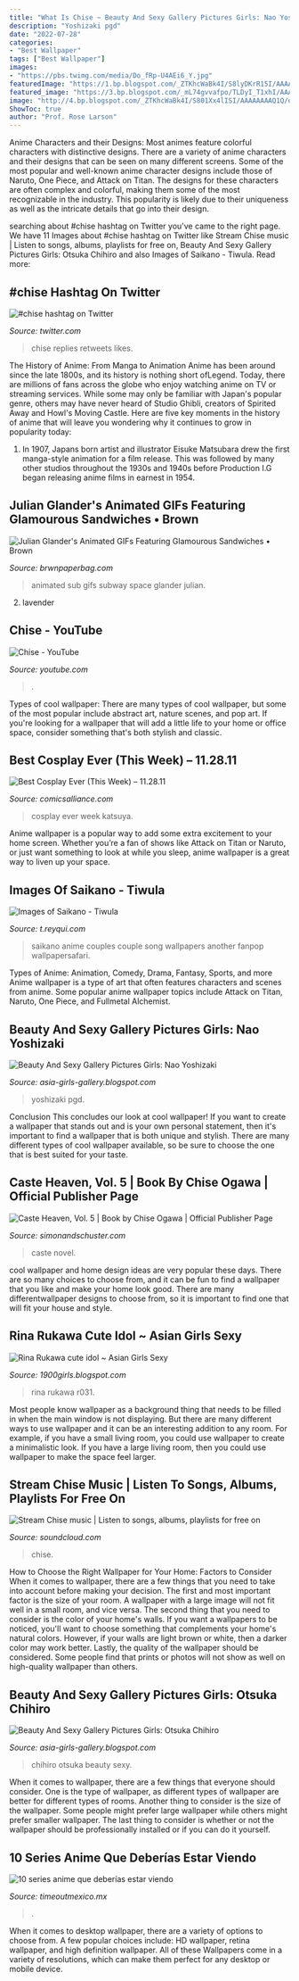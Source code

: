```yaml
---
title: "What Is Chise ~ Beauty And Sexy Gallery Pictures Girls: Nao Yoshizaki"
description: "Yoshizaki pgd"
date: "2022-07-28"
categories:
- "Best Wallpaper"
tags: ["Best Wallpaper"]
images:
- "https://pbs.twimg.com/media/Do_fRp-U4AEi6_Y.jpg"
featuredImage: "https://1.bp.blogspot.com/_ZTKhcWaBk4I/S8lyDKrR15I/AAAAAAAAP5M/4gGJG5QtnY4/s1600/11971299784.jpg"
featured_image: "https://3.bp.blogspot.com/_mL74gvvafpo/TLDyI_T1xhI/AAAAAAAAD1Y/nwGycKrsbyg/s1600/Rina+Rukawa+11.jpg"
image: "http://4.bp.blogspot.com/_ZTKhcWaBk4I/S801Xx4lISI/AAAAAAAAQ1Q/oiG1I8HMekQ/s1600/12146262325.jpg"
ShowToc: true
author: "Prof. Rose Larson"
---
```



Anime Characters and their Designs: Most animes feature colorful characters with distinctive designs.
There are a variety of anime characters and their designs that can be seen on many different screens. Some of the most popular and well-known anime character designs include those of Naruto, One Piece, and Attack on Titan. The designs for these characters are often complex and colorful, making them some of the most recognizable in the industry. This popularity is likely due to their uniqueness as well as the intricate details that go into their design.

	

		
searching about #chise hashtag on Twitter you've came to the right page. We have 11 Images about #chise hashtag on Twitter like Stream Chise music | Listen to songs, albums, playlists for free on, Beauty And Sexy Gallery Pictures Girls: Otsuka Chihiro and also Images of Saikano - Tiwula. Read more:
		
    
## #chise Hashtag On Twitter

<img loading=lazy src="https://pbs.twimg.com/media/Do_fRp-U4AEi6_Y.jpg" onerror="this.onerror=null;this.src='https://tse2.mm.bing.net/th?id=OIP.zA9bXEguYvfnzM2YNeZ7_gHaHa&amp;pid=15.1';" alt="#chise hashtag on Twitter">

_Source: twitter.com_

>chise replies retweets likes. 

	

The History of Anime: From Manga to Animation
Anime has been around since the late 1800s, and its history is nothing short ofLegend. Today, there are millions of fans across the globe who enjoy watching anime on TV or streaming services. While some may only be familiar with Japan's popular genre, others may have never heard of Studio Ghibli, creators of Spirited Away and Howl's Moving Castle. Here are five key moments in the history of anime that will leave you wondering why it continues to grow in popularity today:
1) In 1907, Japans born artist and illustrator Eisuke Matsubara drew the first manga-style animation for a film release. This was followed by many other studios throughout the 1930s and 1940s before Production I.G began releasing anime films in earnest in 1954.

    
## Julian Glander&#039;s Animated GIFs Featuring Glamourous Sandwiches • Brown

<img loading=lazy src="http://www.brwnpaperbag.com/wp-content/uploads/2014/01/Space-Sub.gif" onerror="this.onerror=null;this.src='https://tse2.mm.bing.net/th?id=OIP.TmeK66XpLg4X5DPeP2QSJAHaK-&amp;pid=15.1';" alt="Julian Glander&#039;s Animated GIFs Featuring Glamourous Sandwiches • Brown">

_Source: brwnpaperbag.com_

>animated sub gifs subway space glander julian. 

	

2. lavender 

    
## Chise - YouTube

<img loading=lazy src="https://i.ytimg.com/vi/XmNdDr2ZtsI/maxresdefault.jpg" onerror="this.onerror=null;this.src='https://tse3.mm.bing.net/th?id=OIP.uZ9CDi77dSjyOBDR5ESTBQHaEK&amp;pid=15.1';" alt="Chise - YouTube">

_Source: youtube.com_

>. 

	

Types of cool wallpaper:
There are many types of cool wallpaper, but some of the most popular include abstract art, nature scenes, and pop art. If you're looking for a wallpaper that will add a little life to your home or office space, consider something that's both stylish and classic.

    
## Best Cosplay Ever (This Week) – 11.28.11

<img loading=lazy src="https://townsquare.media/site/622/files/2011/11/627847856943b5d1c882o.jpg" onerror="this.onerror=null;this.src='https://tse1.mm.bing.net/th?id=OIP.0lINP_zUQGwD9gym89yIGQHaLD&amp;pid=15.1';" alt="Best Cosplay Ever (This Week) – 11.28.11">

_Source: comicsalliance.com_

>cosplay ever week katsuya. 

	

Anime wallpaper is a popular way to add some extra excitement to your home screen. Whether you’re a fan of shows like Attack on Titan or Naruto, or just want something to look at while you sleep, anime wallpaper is a great way to liven up your space.

    
## Images Of Saikano - Tiwula

<img loading=lazy src="http://3.bp.blogspot.com/-V5KrheLucRU/UVNKA3Vd37I/AAAAAAAAD7I/4ruJT4Iqwb0/s1600/saikano.jpg" onerror="this.onerror=null;this.src='https://tse2.mm.bing.net/th?id=OIP.IQzmYpwh77QEEP96Vd2WRAHaFj&amp;pid=15.1';" alt="Images of Saikano - Tiwula">

_Source: t.reyqui.com_

>saikano anime couples couple song wallpapers another fanpop wallpapersafari. 

	

Types of Anime: Animation, Comedy, Drama, Fantasy, Sports, and more
Anime wallpaper is a type of art that often features characters and scenes from anime. Some popular anime wallpaper topics include Attack on Titan, Naruto, One Piece, and Fullmetal Alchemist.

    
## Beauty And Sexy Gallery Pictures Girls: Nao Yoshizaki

<img loading=lazy src="https://1.bp.blogspot.com/_ZTKhcWaBk4I/S8lyDKrR15I/AAAAAAAAP5M/4gGJG5QtnY4/s1600/11971299784.jpg" onerror="this.onerror=null;this.src='https://tse1.mm.bing.net/th?id=OIP.5o99xWGy972fOQvPwyY4HQHaLH&amp;pid=15.1';" alt="Beauty And Sexy Gallery Pictures Girls: Nao Yoshizaki">

_Source: asia-girls-gallery.blogspot.com_

>yoshizaki pgd. 

	

Conclusion
This concludes our look at cool wallpaper! If you want to create a wallpaper that stands out and is your own personal statement, then it's important to find a wallpaper that is both unique and stylish. There are many different types of cool wallpaper available, so be sure to choose the one that is best suited for your taste.

    
## Caste Heaven, Vol. 5 | Book By Chise Ogawa | Official Publisher Page

<img loading=lazy src="https://d28hgpri8am2if.cloudfront.net/book_images/onix/cvr9781974718801/caste-heaven-vol-5-9781974718801_xlg.jpg" onerror="this.onerror=null;this.src='https://tse3.mm.bing.net/th?id=OIP.taPW89SLYE9wf6CoswZ6IQHaKl&amp;pid=15.1';" alt="Caste Heaven, Vol. 5 | Book by Chise Ogawa | Official Publisher Page">

_Source: simonandschuster.com_

>caste novel. 

	

cool wallpaper and home design ideas are very popular these days. There are so many choices to choose from, and it can be fun to find a wallpaper that you like and make your home look good. There are many differentwallpaper designs to choose from, so it is important to find one that will fit your house and style.

    
## Rina Rukawa Cute Idol ~ Asian Girls Sexy

<img loading=lazy src="https://3.bp.blogspot.com/_mL74gvvafpo/TLDyI_T1xhI/AAAAAAAAD1Y/nwGycKrsbyg/s1600/Rina+Rukawa+11.jpg" onerror="this.onerror=null;this.src='https://tse4.mm.bing.net/th?id=OIP.Hf3xt9GFif8UvsSvjo_ptwHaLH&amp;pid=15.1';" alt="Rina Rukawa cute idol ~ Asian Girls Sexy">

_Source: 1900girls.blogspot.com_

>rina rukawa r031. 

	

Most people know wallpaper as a background thing that needs to be filled in when the main window is not displaying. But there are many different ways to use wallpaper and it can be an interesting addition to any room. For example, if you have a small living room, you could use wallpaper to create a minimalistic look. If you have a large living room, then you could use wallpaper to make the space feel larger.

    
## Stream Chise Music | Listen To Songs, Albums, Playlists For Free On

<img loading=lazy src="https://i1.sndcdn.com/avatars-000349214042-hz5lcu-t500x500.jpg" onerror="this.onerror=null;this.src='https://tse1.mm.bing.net/th?id=OIP.6kfbn_bvmnCwMAxIcW5EuQHaHa&amp;pid=15.1';" alt="Stream Chise music | Listen to songs, albums, playlists for free on">

_Source: soundcloud.com_

>chise. 

	

How to Choose the Right Wallpaper for Your Home: Factors to Consider
When it comes to wallpaper, there are a few things that you need to take into account before making your decision. The first and most important factor is the size of your room. A wallpaper with a large image will not fit well in a small room, and vice versa. 
The second thing that you need to consider is the color of your home's walls. If you want a wallpapers to be noticed, you'll want to choose something that complements your home's natural colors. However, if your walls are light brown or white, then a darker color may work better. 
Lastly, the quality of the wallpaper should be considered. Some people find that prints or photos will not show as well on high-quality wallpaper than others.

    
## Beauty And Sexy Gallery Pictures Girls: Otsuka Chihiro

<img loading=lazy src="http://4.bp.blogspot.com/_ZTKhcWaBk4I/S801Xx4lISI/AAAAAAAAQ1Q/oiG1I8HMekQ/s1600/12146262325.jpg" onerror="this.onerror=null;this.src='https://tse1.mm.bing.net/th?id=OIP.1I6V3-alz8MlBh7ietIlSwHaLH&amp;pid=15.1';" alt="Beauty And Sexy Gallery Pictures Girls: Otsuka Chihiro">

_Source: asia-girls-gallery.blogspot.com_

>chihiro otsuka beauty sexy. 

	

When it comes to wallpaper, there are a few things that everyone should consider. One is the type of wallpaper, as different types of wallpaper are better for different types of rooms. Another thing to consider is the size of the wallpaper. Some people might prefer large wallpaper while others might prefer smaller wallpaper. The last thing to consider is whether or not the wallpaper should be professionally installed or if you can do it yourself.

    
## 10 Series Anime Que Deberías Estar Viendo

<img loading=lazy src="https://media.timeout.com/images/105526832/630/472/image.jpg" onerror="this.onerror=null;this.src='https://tse3.mm.bing.net/th?id=OIP.AdL5TswQ-ZTBviA5zbNFKQHaFj&amp;pid=15.1';" alt="10 series anime que deberías estar viendo">

_Source: timeoutmexico.mx_

>. 

	

When it comes to desktop wallpaper, there are a variety of options to choose from. A few popular choices include: HD wallpaper, retina wallpaper, and high definition wallpaper. All of these Wallpapers come in a variety of resolutions, which can make them perfect for any desktop or mobile device. 

